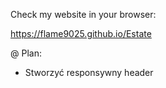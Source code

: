 Check my website in your browser:

https://flame9025.github.io/Estate

@ Plan:

- Stworzyć responsywny header

